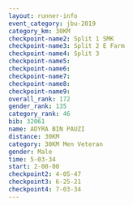 ```yaml
---
layout: runner-info 
event_category: jbu-2019 
category_km: 30KM 
checkpoint-name2: Split 1 SMK 
checkpoint-name3: Split 2 E Farm 
checkpoint-name4: Split 3 
checkpoint-name5: 
checkpoint-name6: 
checkpoint-name7: 
checkpoint-name8: 
checkpoint-name9: 
overall_rank: 172
gender_rank: 135
category_rank: 46
bib: 32061
name: ADYRA BIN PAUZI
distance: 30KM
category: 30KM Men Veteran
gender: Male
time: 5-03-34
start: 2-00-00
checkpoint2: 4-05-47
checkpoint3: 6-25-21
checkpoint4: 7-03-34
---
```

